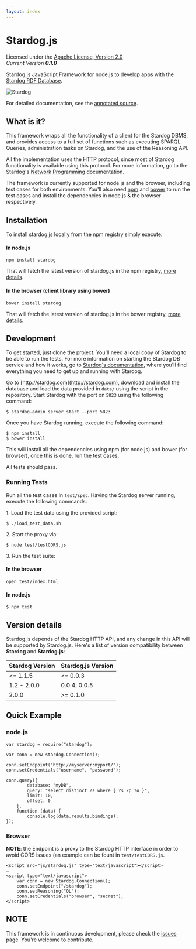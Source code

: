 ```yaml
---
layout: index
---
```

Stardog.js
==========

Licensed under the [Apache License, Version 2.0](http://www.apache.org/licenses/LICENSE-2.0)  
_Current Version **0.1.0**_ 

Stardog.js JavaScript Framework for node.js to develop apps with the [Stardog RDF Database](http://stardog.com).  

![Stardog](http://docs.stardog.com/img/sd.png)   

For detailed documentation, see the [annotated source](http://clarkparsia.github.io/stardog.js/docs/stardog.html).

## What is it? ##

This framework wraps all the functionality of a client for the Stardog DBMS, and provides access to a full set of functions such as executing SPARQL Queries, administration tasks on Stardog, and the use of the Reasoning API.

All the implementation uses the HTTP protocol, since most of Stardog functionality is available using this protocol. For more information, go to the Stardog's [Network Programming](http://stardog.com/docs/network/) documentation.

The framework is currently supported for node.js and the browser, including test cases for both environments.
You'll also need [npm](https://npmjs.org) and [bower](http://bower.io) to run the test cases and install the dependencies in node.js & the browser respectively.

## Installation

To install stardog.js locally from the npm registry simply execute:

#### In node.js

    npm install stardog
    
That will fetch the latest version of stardog.js in the npm registry, [more details](https://npmjs.org/package/stardog).
    
#### In the browser (client library using bower)

    bower install stardog
    
That will fetch the latest version of stardog.js in the bower registry, [more details](http://sindresorhus.com/bower-components/).

## Development ##

To get started, just clone the project. You'll need a local copy of Stardog to be able to run the tests. For more information on starting the Stardog DB service and how it works, go to [Stardog's documentation](http://stardog.com/docs/), where you'll find everything you need to get up and running with Stardog.

Go to [http://stardog.com](http://stardog.com), download and install the database and load the data provided in `data/` using the script in the repository. Start Stardog with the port on `5823` using the following command:

    $ stardog-admin server start --port 5823

Once you have Stardog running, execute the following command:

    $ npm install
    $ bower install

This will install all the dependencies using npm (for node.js) and bower (for browser), once this is done, run the test cases.

All tests should pass.

### Running Tests

Run all the test cases in `test/spec`. Having the Stardog server running, execute the following commands:

1\. Load the test data using the provided script:

    $ ./load_test_data.sh

2\. Start the proxy via:

    $ node test/testCORS.js

3\. Run the test suite:

#### In the browser

    open test/index.html

#### In node.js

    $ npm test    


## Version details ##

Stardog.js depends of the Stardog HTTP API, and any change in this API will be supported by Stardog.js. Here's a list of version compatibility between __Stardog__ and  __Stardog.js__:

| Stardog Version | Stardog.js Version |
| --------------- | ------------------ |
| <= 1.1.5        | <= 0.0.3           |
| 1.2 - 2.0.0     | 0.0.4, 0.0.5       |
| 2.0.0           | >= 0.1.0           |


## Quick Example ##

### node.js

    var stardog = require("stardog");
     
    var conn = new stardog.Connection();
     
    conn.setEndpoint("http://myserver:myport/");
    conn.setCredentials("username", "password");
     
    conn.query({ 
            database: "myDB", 
            query: "select distinct ?s where { ?s ?p ?o }",  
            limit: 10, 
            offset: 0 
        },
        function (data) {
            console.log(data.results.bindings);
    });
    
### Browser

__NOTE__: the Endpoint is a proxy to the Stardog HTTP interface in order to avoid CORS issues (an example can be fount in `test/testCORS.js`.

    <script src="js/stardog.js" type="text/javascript"></script>
    …
    <script type="text/javascript">
        var conn = new Stardog.Connection();
        conn.setEndpoint("/stardog");
        conn.setReasoning("QL");
        conn.setCredentials("browser", "secret");
    </script>

## NOTE ##

This framework is in continuous development, please check the [issues](https://github.com/clarkparsia/stardog.js/issues) page. You're welcome to contribute.
